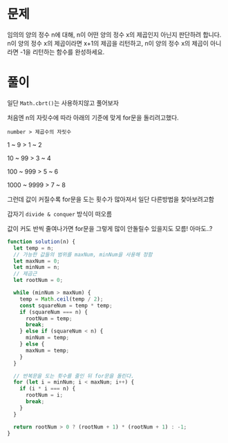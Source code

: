# 문제

임의의 양의 정수 n에 대해, n이 어떤 양의 정수 x의 제곱인지 아닌지 판단하려 합니다.
n이 양의 정수 x의 제곱이라면 x+1의 제곱을 리턴하고, n이 양의 정수 x의 제곱이 아니라면 -1을 리턴하는 함수를 완성하세요.

# 풀이

일단 `Math.cbrt()`는 사용하지않고 풀어보자

처음엔 n의 자릿수에 따라 아래의 기준에 맞게 for문을 돌리려고했다.

`number > 제곱수의 자릿수`

1 ~ 9 > 1 ~ 2

10 ~ 99 > 3 ~ 4

100 ~ 999 > 5 ~ 6

1000 ~ 9999 > 7 ~ 8

그런데 값이 커질수록 for문을 도는 횟수가 많아져서 일단 다른방법을 찾아보려고함

갑자기 `divide & conquer` 방식이 떠오름

값이 커도 반씩 줄여나가면 for문을 그렇게 많이 안돌릴수 있을지도 모름! 아마도..?

```javascript
function solution(n) {
  let temp = n;
  // 가능한 값들의 범위를 maxNum, minNum을 사용해 정함
  let maxNum = 0;
  let minNum = n;
  // 제곱근
  let rootNum = 0;

  while (minNum > maxNum) {
    temp = Math.ceil(temp / 2);
    const squareNum = temp * temp;
    if (squareNum === n) {
      rootNum = temp;
      break;
    } else if (squareNum < n) {
      minNum = temp;
    } else {
      maxNum = temp;
    }
  }

  // 반복문을 도는 횟수를 줄인 뒤 for문을 돌린다.
  for (let i = minNum; i < maxNum; i++) {
    if (i * i === n) {
      rootNum = i;
      break;
    }
  }

  return rootNum > 0 ? (rootNum + 1) * (rootNum + 1) : -1;
}
```

